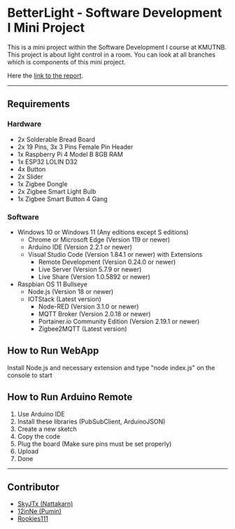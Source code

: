 # BetterLight - Software Development I Mini Project

This is a mini project within the Software Development I course at KMUTNB. This project is about light control in a room. You can look at all branches which is components of this mini project.

Here the <a href="https://kmutnbacth-my.sharepoint.com/:w:/g/personal/s6501012620063_kmutnb_ac_th/EQ8Y3XFvZ6RHqaU4NodkV2cBK84RMmgoY88TAV6mkM4y0w?e=VsQDXf" target="_blank" rel="noopener noreferrer">link to the report</a>.

---

## Requirements
### Hardware
- 2x Solderable Bread Board
- 2x 19 Pins, 3x 3 Pins Female Pin Header
- 1x Raspberry Pi 4 Model B 8GB RAM
- 1x ESP32 LOLIN D32
- 4x Button
- 2x Slider
- 1x Zigbee Dongle
- 2x Zigbee Smart Light Bulb 
- 1x Zigbee Smart Button 4 Gang 
### Software
- Windows 10 or Windows 11 (Any editions except S editions)
  - Chrome or Microsoft Edge (Version 119 or newer)
  - Arduino IDE (Version 2.2.1 or newer)
  - Visual Studio Code (Version 1.84.1 or newer) with Extensions
    - Remote Development (Version 0.24.0 or newer)
    - Live Server (Version 5.7.9 or newer)
    - Live Share (Version 1.0.5892 or newer)
- Raspbian OS 11 Bullseye
  - Node.js (Version 18 or newer)
  - IOTStack (Latest version)
    - Node-RED (Version 3.1.0 or newer)
    - MQTT Broker (Version 2.0.18 or newer)
    - Portainer.io Community Edition (Version 2.19.1 or newer)
    - Zigbee2MQTT (Latest version)

## How to Run WebApp
Install Node.js and necessary extension and type "node index.js" on the console to start

## How to Run Arduino Remote
1. Use Arduino IDE
2. Install these libraries (PubSubClient, ArduinoJSON)
3. Create a new sketch
4. Copy the code
5. Plug the board (Make sure pins must be set properly)
6. Upload
7. Done

---
## Contributor
<ul>
  <li><a href="https://skyjt.vercel.app" target="_blank" rel="noopener noreferrer">SkyJTx (Nattakarn)</a></li>
  <li><a href="https://github.com/12inNe" target="_blank" rel="noopener noreferrer">12inNe (Pumin)</a></li>
  <li><a href="https://github.com/Rookies111" target="_blank" rel="noopener noreferrer">Rookies111</a></li>
</ul>
